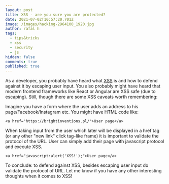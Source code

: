 ```yaml
---
layout: post
title: XSS - are you sure you are protected?
date: 2021-07-02T10:57:20.701Z
image: /images/hacking-2964100_1920.jpg
author: rafal h
tags:
  - tips&tricks
  - xss
  - security
  - js
hidden: false
comments: true
published: true
---
```

As a developer, you probably have heard what [XSS](https://owasp.org/www-community/attacks/xss/) is and how to defend against it by escaping user input. You also probably might have heard that modern frontend frameworks like React or Angular are XSS safe (due to escaping). Still, though there are some XSS caveats worth remembering: 

Imagine you have a form where the user adds an address to his page/Facebook/Instagram etc. You might have HTML code like:


`<a href="https://brightinventions.pl/">User page</a>
`

When taking input from the user which later will be displayed in a href tag (or any other "new link" click tag-like frame) it is important to validate the protocol of the URL. User can simply add their page with javascript protocol and execute XSS.


`<a href="javascript:alert('XSS!');">User page</a>`


To conclude: to defend against XSS, besides escaping user input do validate the protocol of URL. Let me know if you have any other interesting thoughts when it comes to XSS!